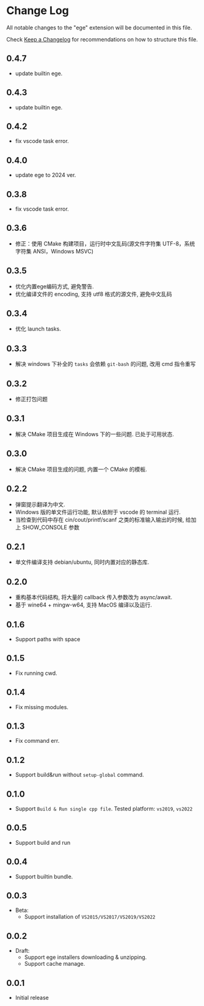 # Change Log

All notable changes to the "ege" extension will be documented in this file.

Check [Keep a Changelog](http://keepachangelog.com/) for recommendations on how to structure this file.

## 0.4.7

- update builtin ege.

## 0.4.3

- update builtin ege.

## 0.4.2

- fix vscode task error.

## 0.4.0

- update ege to 2024 ver.

## 0.3.8

- fix vscode task error.

## 0.3.6

- 修正：使用 CMake 构建项目，运行时中文乱码(源文件字符集 UTF-8，系统字符集 ANSI，Windows MSVC)

## 0.3.5

- 优化内置ege编码方式, 避免警告.
- 优化编译文件的 encoding, 支持 utf8 格式的源文件, 避免中文乱码

## 0.3.4

- 优化 launch tasks.

## 0.3.3

- 解决 windows 下补全的 `tasks` 会依赖 `git-bash` 的问题, 改用 cmd 指令重写

## 0.3.2

- 修正打包问题

## 0.3.1

- 解决 CMake 项目生成在 Windows 下的一些问题. 已处于可用状态.

## 0.3.0

- 解决 CMake 项目生成的问题, 内置一个 CMake 的模板.

## 0.2.2

- 弹窗提示翻译为中文.
- Windows 版的单文件运行功能, 默认依附于 vscode 的 terminal 运行.
- 当检查到代码中存在 cin/cout/printf/scanf 之类的标准输入输出的时候, 给加上 SHOW_CONSOLE 参数

## 0.2.1

- 单文件编译支持 debian/ubuntu, 同时内置对应的静态库.

## 0.2.0

- 重构基本代码结构, 将大量的 callback 传入参数改为 async/await.
- 基于 wine64 + mingw-w64, 支持 MacOS 编译以及运行.

## 0.1.6

- Support paths with space

## 0.1.5

- Fix running cwd.

## 0.1.4

- Fix missing modules.

## 0.1.3

- Fix command err.

## 0.1.2

- Support build&run without `setup-global` command.

## 0.1.0

- Support `Build & Run single cpp file`. Tested platform: `vs2019`, `vs2022`

## 0.0.5

- Support build and run

## 0.0.4

- Support builtin bundle.

## 0.0.3

- Beta:
  - Support installation of `VS2015/VS2017/VS2019/VS2022`

## 0.0.2

- Draft:
  - Support ege installers downloading & unzipping.
  - Support cache manage.

## 0.0.1

- Initial release
